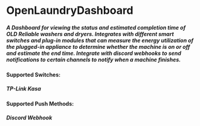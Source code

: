 # OpenLaundryDashboard

##### A Dashboard for viewing the status and estimated completion time of OLD Reliable washers and dryers. Integrates with different smart switches and plug-in modules that can measure the energy utilization of the plugged-in appliance to determine whether the machine is on or off and estimate the end time. Integrate with discord webhooks to send notifications to certain channels to notify when a machine finishes. 

#### Supported Switches:
##### TP-Link Kasa

#### Supported Push Methods:
##### Discord Webhook